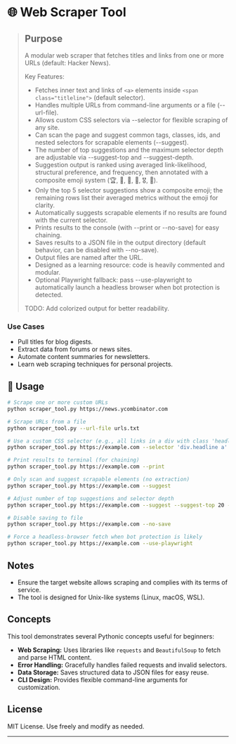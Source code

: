 # 🌐 Web Scraper Tool

> ## Purpose
> A modular web scraper that fetches titles and links from one or more URLs (default: Hacker News).
>
> Key Features:
> - Fetches inner text and links of `<a>` elements inside `<span class="titleline">` (default selector).
> - Handles multiple URLs from command-line arguments or a file (--url-file).
> - Allows custom CSS selectors via --selector for flexible scraping of any site.
> - Can scan the page and suggest common tags, classes, ids, and nested selectors for scrapable elements (--suggest).
> - The number of top suggestions and the maximum selector depth are adjustable via --suggest-top and --suggest-depth.
> - Suggestion output is ranked using averaged link-likelihood, structural preference, and frequency, then annotated with a composite emoji system (🏆, 🥇, 🥈, 🥉, 🎖️, 🔸).
> - Only the top 5 selector suggestions show a composite emoji; the remaining rows list their averaged metrics without the emoji for clarity.
> - Automatically suggests scrapable elements if no results are found with the current selector.
> - Prints results to the console (with --print or --no-save) for easy chaining.
> - Saves results to a JSON file in the output directory (default behavior, can be disabled with --no-save).
> - Output files are named after the URL.
> - Designed as a learning resource: code is heavily commented and modular.
> - Optional Playwright fallback: pass --use-playwright to automatically launch a headless browser when bot protection is detected.
>
> TODO: Add colorized output for better readability.

### Use Cases
- Pull titles for blog digests.
- Extract data from forums or news sites.
- Automate content summaries for newsletters.
- Learn web scraping techniques for personal projects.

## 🚀 Usage

```bash
# Scrape one or more custom URLs
python scraper_tool.py https://news.ycombinator.com

# Scrape URLs from a file
python scraper_tool.py --url-file urls.txt

# Use a custom CSS selector (e.g., all links in a div with class 'headline')
python scraper_tool.py https://example.com --selector 'div.headline a'

# Print results to terminal (for chaining)
python scraper_tool.py https://example.com --print

# Only scan and suggest scrapable elements (no extraction)
python scraper_tool.py https://example.com --suggest

# Adjust number of top suggestions and selector depth
python scraper_tool.py https://example.com --suggest --suggest-top 20 --suggest-depth 3

# Disable saving to file
python scraper_tool.py https://example.com --no-save

# Force a headless-browser fetch when bot protection is likely
python scraper_tool.py https://example.com --use-playwright
```

## Notes

- Ensure the target website allows scraping and complies with its terms of service.
- The tool is designed for Unix-like systems (Linux, macOS, WSL).

## Concepts

This tool demonstrates several Pythonic concepts useful for beginners:

- **Web Scraping:** Uses libraries like `requests` and `BeautifulSoup` to fetch and parse HTML content.
- **Error Handling:** Gracefully handles failed requests and invalid selectors.
- **Data Storage:** Saves structured data to JSON files for easy reuse.
- **CLI Design:** Provides flexible command-line arguments for customization.

## License

MIT License. Use freely and modify as needed.

---
